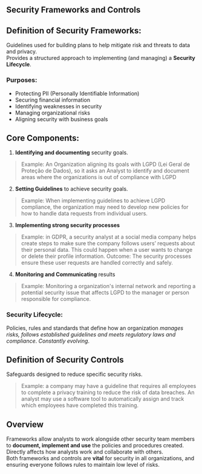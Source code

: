## Security Frameworks and Controls  
  
## Definition of Security Frameworks:

Guidelines used for building plans to help mitigate risk and threats to data and privacy.  
Provides a structured approach to implementing (and managing) a **Security Lifecycle**.

### Purposes:

- Protecting PII (Personally Identifiable Information)
- Securing financial information
- Identifying weaknesses in security
- Managing organizational risks
- Aligning security with business goals

## Core Components:

1. **Identifying and documenting** security goals.
> Example: An Organization aligning its goals with LGPD (Lei Geral de Proteção de Dados), so it asks an Analyst to identify and document areas where the organizations is out of compliance with LGPD
2. **Setting Guidelines** to achieve security goals.
> Example: When implementing guidelines to achieve LGPD compliance, the organization may need to develop new policies for how to handle data requests from individual users.
3. **Implementing strong security processes**
> Example: in GDPR, a security analyst at a social media company helps create steps to make sure the company follows users’ requests about their personal data. This could happen when a user wants to change or delete their profile information.
> Outcome: The security processes ensure these user requests are handled correctly and safely.
4. **Monitoring and Communicating** results
> Example: Monitoring a organization's internal network and reporting a potential security issue that affects LGPD to the manager or person responsible for compliance.  

### Security Lifecycle:

Policies, rules and standards that define how an organization *manages risks, follows established guidelines and meets regulatory laws and compliance*. *Constantly evolving*.  

## Definition of Security Controls

Safeguards designed to reduce specific security risks.
> Example: a company may have a guideline that requires all employees to complete a privacy training to reduce the risk of data breaches. An analyst may use a software tool to automatically assign and track which employees have completed this training.


## Overview

Frameworks allow analysts to work alongside other security team members to **document, implement and use** the policies and procedures created. Directly affects how analysts work and collaborate with others.  
Both frameworks and controls are **vital** for security in all organizations, and ensuring everyone follows rules to maintain low level of risks.



